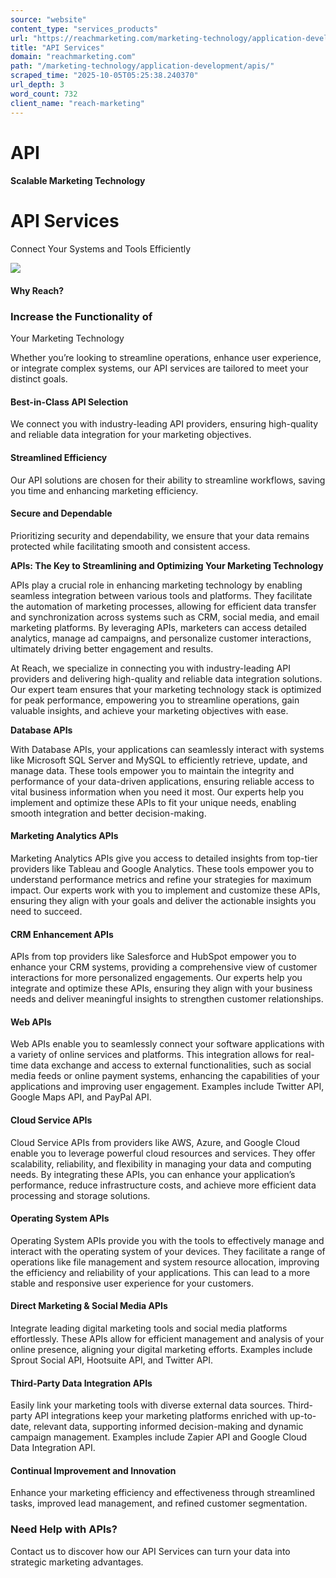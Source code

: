 ```yaml
---
source: "website"
content_type: "services_products"
url: "https://reachmarketing.com/marketing-technology/application-development/apis/"
title: "API Services"
domain: "reachmarketing.com"
path: "/marketing-technology/application-development/apis/"
scraped_time: "2025-10-05T05:25:38.240370"
url_depth: 3
word_count: 732
client_name: "reach-marketing"
---
```


# API

#### Scalable Marketing Technology

# API Services

Connect Your Systems and Tools Efficiently

![](https://reachmarketing.com/wp-content/uploads/2024/07/api-400b.png)

#### Why Reach?

### Increase the Functionality of  
Your Marketing Technology

Whether you’re looking to streamline operations, enhance user experience, or integrate complex systems, our API services are tailored to meet your distinct goals.

#### **Best-in-Class API Selection**

We connect you with industry-leading API providers, ensuring high-quality and reliable data integration for your marketing objectives.

#### **Streamlined Efficiency**

Our API solutions are chosen for their ability to streamline workflows, saving you time and enhancing marketing efficiency.

#### **Secure and Dependable**

Prioritizing security and dependability, we ensure that your data remains protected while facilitating smooth and consistent access.  

**APIs: The Key to Streamlining and Optimizing Your Marketing Technology**

APIs play a crucial role in enhancing marketing technology by enabling seamless integration between various tools and platforms. They facilitate the automation of marketing processes, allowing for efficient data transfer and synchronization across systems such as CRM, social media, and email marketing platforms. By leveraging APIs, marketers can access detailed analytics, manage ad campaigns, and personalize customer interactions, ultimately driving better engagement and results.

At Reach, we specialize in connecting you with industry-leading API providers and delivering high-quality and reliable data integration solutions. Our expert team ensures that your marketing technology stack is optimized for peak performance, empowering you to streamline operations, gain valuable insights, and achieve your marketing objectives with ease.

**Database APIs**

With Database APIs, your applications can seamlessly interact with systems like Microsoft SQL Server and MySQL to efficiently retrieve, update, and manage data. These tools empower you to maintain the integrity and performance of your data-driven applications, ensuring reliable access to vital business information when you need it most. Our experts help you implement and optimize these APIs to fit your unique needs, enabling smooth integration and better decision-making.

#### Marketing Analytics APIs

Marketing Analytics APIs give you access to detailed insights from top-tier providers like Tableau and Google Analytics. These tools empower you to understand performance metrics and refine your strategies for maximum impact. Our experts work with you to implement and customize these APIs, ensuring they align with your goals and deliver the actionable insights you need to succeed.

#### CRM Enhancement APIs

APIs from top providers like Salesforce and HubSpot empower you to enhance your CRM systems, providing a comprehensive view of customer interactions for more personalized engagements. Our experts help you integrate and optimize these APIs, ensuring they align with your business needs and deliver meaningful insights to strengthen customer relationships.

#### Web APIs

Web APIs enable you to seamlessly connect your software applications with a variety of online services and platforms. This integration allows for real-time data exchange and access to external functionalities, such as social media feeds or online payment systems, enhancing the capabilities of your applications and improving user engagement. Examples include Twitter API, Google Maps API, and PayPal API.

#### Cloud Service APIs

Cloud Service APIs from providers like AWS, Azure, and Google Cloud enable you to leverage powerful cloud resources and services. They offer scalability, reliability, and flexibility in managing your data and computing needs. By integrating these APIs, you can enhance your application’s performance, reduce infrastructure costs, and achieve more efficient data processing and storage solutions.

#### Operating System APIs

Operating System APIs provide you with the tools to effectively manage and interact with the operating system of your devices. They facilitate a range of operations like file management and system resource allocation, improving the efficiency and reliability of your applications. This can lead to a more stable and responsive user experience for your customers.

#### Direct Marketing & Social Media APIs

Integrate leading digital marketing tools and social media platforms effortlessly. These APIs allow for efficient management and analysis of your online presence, aligning your digital marketing efforts. Examples include Sprout Social API, Hootsuite API, and Twitter API.

#### Third-Party Data Integration APIs

Easily link your marketing tools with diverse external data sources. Third-party API integrations keep your marketing platforms enriched with up-to-date, relevant data, supporting informed decision-making and dynamic campaign management. Examples include Zapier API and Google Cloud Data Integration API.

#### Continual Improvement and Innovation

Enhance your marketing efficiency and effectiveness through streamlined tasks, improved lead management, and refined customer segmentation.

### Need Help with APIs?

Contact us to discover how our API Services can turn your data into strategic marketing advantages.
